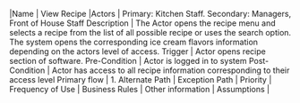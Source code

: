 |Name | View Recipe
|Actors | Primary: Kitchen Staff. Secondary: Managers, Front of House Staff
Description | The Actor opens the recipe menu and selects a recipe from the list of all possible recipe or uses the search option. The system opens the corresponding ice cream flavors information depending on the actors level of access.
Trigger | Actor opens recipe section of software.
Pre-Condition | Actor is logged in to system
Post-Condition | Actor has access to all recipe information corresponding to their access level
Primary flow | 1. 
Alternate Path |
Exception Path |
Priority | 
Frequency of Use | 
Business Rules |
Other information |
Assumptions |

